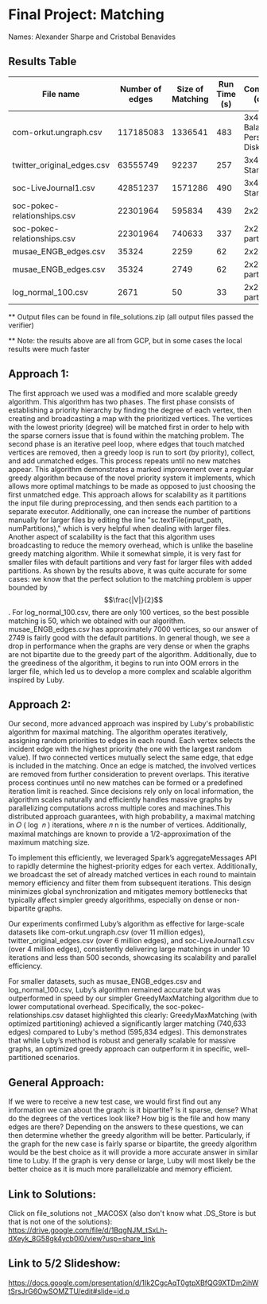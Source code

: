 # Final Project: Matching

Names: Alexander Sharpe and Cristobal Benavides

## Results Table

|           File name           |        Number of edges       | Size of Matching | Run Time (s)| Configuration (cores,_) | Iterations | Algorithm |
| ------------------------------| ---------------------------- | ---------------- | ------------| ------------------------| ---------- | ----------|
| com-orkut.ungraph.csv         | 117185083                    | 1336541 | 483 | 3x4 on Balanced Persistent Disk | 9 | Luby |
| twitter_original_edges.csv    | 63555749                     | 92237  | 257  | 3x4 on Standard Disk | 8 | Luby|
| soc-LiveJournal1.csv          | 42851237                     | 1571286 |490  | 3x4 on Standard Disk | 9 | Luby |
| soc-pokec-relationships.csv   | 22301964                     | 595834 | 439 | 2x2 | 7 | Luby|
| soc-pokec-relationships.csv   | 22301964                     | 740633 | 337 | 2x2, 200 partitions| 2 | GreedyMaxMatch|
| musae_ENGB_edges.csv          | 35324                        | 2259 | 62 | 2x2 | 5 | Luby |
| musae_ENGB_edges.csv          | 35324                        | 2749 | 62 | 2x2, Default partitions | 2 | GreedyMaxMatch |
| log_normal_100.csv            | 2671                         | 50 | 33 | 2x2, Default partitions | 2 |  GreedyMaxMatch|

** Output files can be found in file_solutions.zip (all output files passed the verifier) 

** Note: the results above are all from GCP, but in some cases the local results were much faster
  
## Approach 1: 

The first approach we used was a modified and more scalable greedy algorithm. This algorithm has two phases. The first phase consists of establishing a priority hierarchy by finding the degree of each vertex, then creating and broadcasting a map with the prioritized vertices. The vertices with the lowest priority (degree) will be matched first in order to help with the sparse corners issue that is found within the matching problem. The second phase is an iterative peel loop, where edges that touch matched vertices are removed, then a greedy loop is run to sort (by priority), collect, and add unmatched edges. This process repeats until no new matches appear. This algorithm demonstrates a marked improvement over a regular greedy algorithm because of the novel priority system it implements, which allows more optimal matchings to be made as opposed to just choosing the first unmatched edge. This approach allows for scalability as it partitions the input file during preprocessing, and then sends each partition to a separate executor. Additionally, one can increase the number of partitions manually for larger files by editing the line "sc.textFile(input_path, numPartitions)," which is very helpful when dealing with larger files. Another aspect of scalability is the fact that this algorithm uses broadcasting to reduce the memory overhead, which is unlike the baseline greedy matching algorithm. While it somewhat simple, it is very fast for smaller files with default partitions and very fast for larger files with added partitions. As shown by the results above, it was quite accurate for some cases: we know that the perfect solution to the matching problem is upper bounded by $$\frac{|V|}{2}$$. For log_normal_100.csv, there are only 100 vertices, so the best possible matching is 50, which we obtained with our algorithm. musae_ENGB_edges.csv has approximately 7000 vertices, so our answer of 2749 is fairly good with the default partitions. In general though, we see a drop in performance when the graphs are very dense or when the graphs are not bipartite due to the greedy part of the algorithm. Additionally, due to the greediness of the algorithm, it begins to run into OOM errors in the larger file, which led us to develop a more complex and scalable algorithm inspired by Luby.

## Approach 2: 
Our second, more advanced approach was inspired by Luby's probabilistic algorithm for maximal matching. The algorithm operates iteratively, assigning random priorities to edges in each round. Each vertex selects the incident edge with the highest priority (the one with the largest random value). If two connected vertices mutually select the same edge, that edge is included in the matching. Once an edge is matched, the involved vertices are removed from further consideration to prevent overlaps. This iterative process continues until no new matches can be formed or a predefined iteration limit is reached. Since decisions rely only on local information, the algorithm scales naturally and efficiently handles massive graphs by parallelizing computations across multiple cores and machines.This distributed approach guarantees, with high probability, a maximal matching in 
𝑂
(
log
⁡
𝑛
)
iterations, where 
𝑛
n is the number of vertices. Additionally, maximal matchings are known to provide a 1/2-approximation of the maximum matching size.

To implement this efficiently, we leveraged Spark’s aggregateMessages API to rapidly determine the highest-priority edges for each vertex. Additionally, we broadcast the set of already matched vertices in each round to maintain memory efficiency and filter them from subsequent iterations. This design minimizes global synchronization and mitigates memory bottlenecks that typically affect simpler greedy algorithms, especially on dense or non-bipartite graphs.

Our experiments confirmed Luby’s algorithm as effective for large-scale datasets like com-orkut.ungraph.csv (over 11 million edges), twitter_original_edges.csv (over 6 million edges), and soc-LiveJournal1.csv (over 4 million edges), consistently delivering large matchings in under 10 iterations and less than 500 seconds, showcasing its scalability and parallel efficiency.

For smaller datasets, such as musae_ENGB_edges.csv and log_normal_100.csv, Luby’s algorithm remained accurate but was outperformed in speed by our simpler GreedyMaxMatching algorithm due to lower computational overhead. Specifically, the soc-pokec-relationships.csv dataset highlighted this clearly: GreedyMaxMatching (with optimized partitioning) achieved a significantly larger matching (740,633 edges) compared to Luby's method (595,834 edges). This demonstrates that while Luby’s method is robust and generally scalable for massive graphs, an optimized greedy approach can outperform it in specific, well-partitioned scenarios.

## General Approach:

If we were to receive a new test case, we would first find out any information we can about the graph: is it bipartite? Is it sparse, dense? What do the degrees of the vertices look like? How big is the file and how many edges are there? Depending on the answers to these questions, we can then determine whether the greedy algorithm will be better. Particularly, if the graph for the new case is fairly sparse or bipartite, the greedy algorithm would be the best choice as it will provide a more accurate answer in similar time to Luby. If the graph is very dense or large, Luby will most likely be the better choice as it is much more parallelizable and memory efficient. 


## Link to Solutions:

Click on file_solutions not _MACOSX (also don't know what .DS_Store is but that is not one of the solutions): https://drive.google.com/file/d/1BqgNJM_tSxLh-dXeyk_8G58gk4ycb0l0/view?usp=share_link


## Link to 5/2 Slideshow: 

https://docs.google.com/presentation/d/1Ik2CgcAqT0gtpXBfQG9XTDm2ihWtSrsJrG6OwSOMZTU/edit#slide=id.p

